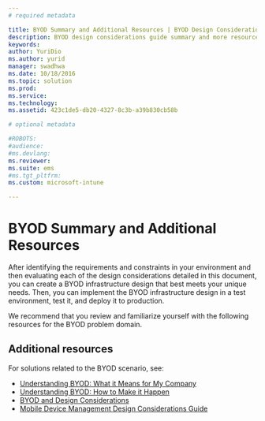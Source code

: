 ```yaml
---
# required metadata

title: BYOD Summary and Additional Resources | BYOD Design Considerations Guide
description: BYOD design considerations guide summary and more resources to learn 
keywords:
author: YuriDio
ms.author: yurid
manager: swadhwa
ms.date: 10/18/2016
ms.topic: solution
ms.prod:
ms.service: 
ms.technology:
ms.assetid: 423c1de5-db20-4327-8c3b-a39b830cb58b

# optional metadata

#ROBOTS:
#audience:
#ms.devlang:
ms.reviewer: 
ms.suite: ems
#ms.tgt_pltfrm:
ms.custom: microsoft-intune

---
```


# BYOD Summary and Additional Resources

After identifying the requirements and constraints in your environment and then evaluating each of the design considerations detailed in this document, you can create a BYOD infrastructure design that best meets your unique needs. Then, you can implement the BYOD infrastructure design in a test environment, test it, and deploy it to production.
 
We recommend that you review and familiarize yourself with the following resources for the BYOD problem domain.

## Additional resources

For solutions related to the BYOD scenario, see:

- [Understanding BYOD: What it Means for My Company](https://channel9.msdn.com/Shows/TechNet+Radio/TechNet-Radio-Part-1-Understanding-BYOD-What-it-Means-for-My-Company)
- [Understanding BYOD: How to Make it Happen](https://channel9.msdn.com/Shows/TechNet+Radio/TechNet-Radio-Part-2-Understanding-BYOD-How-to-Make-it-Happen)
- [BYOD and Design Considerations](https://channel9.msdn.com/Shows/TechNet+Radio/TechNet-Radio-Part-3-BYOD-and-Design-Considerations)
- [Mobile Device Management Design Considerations Guide](http://aka.ms/mdmdcg)


